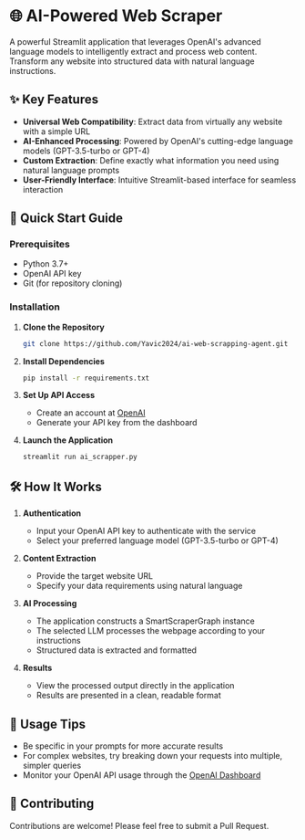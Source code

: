 # 🌐 AI-Powered Web Scraper

A powerful Streamlit application that leverages OpenAI's advanced language models to intelligently extract and process web content. Transform any website into structured data with natural language instructions.

## ✨ Key Features

- **Universal Web Compatibility**: Extract data from virtually any website with a simple URL
- **AI-Enhanced Processing**: Powered by OpenAI's cutting-edge language models (GPT-3.5-turbo or GPT-4)
- **Custom Extraction**: Define exactly what information you need using natural language prompts
- **User-Friendly Interface**: Intuitive Streamlit-based interface for seamless interaction

## 🚀 Quick Start Guide

### Prerequisites
- Python 3.7+
- OpenAI API key
- Git (for repository cloning)

### Installation

1. **Clone the Repository**
   ```bash
   git clone https://github.com/Yavic2024/ai-web-scrapping-agent.git
      ```

2. **Install Dependencies**
   ```bash
   pip install -r requirements.txt
   ```

3. **Set Up API Access**
   - Create an account at [OpenAI](https://platform.openai.com/)
   - Generate your API key from the dashboard

4. **Launch the Application**
   ```bash
   streamlit run ai_scrapper.py
   ```

## 🛠 How It Works

1. **Authentication**
   - Input your OpenAI API key to authenticate with the service
   - Select your preferred language model (GPT-3.5-turbo or GPT-4)

2. **Content Extraction**
   - Provide the target website URL
   - Specify your data requirements using natural language

3. **AI Processing**
   - The application constructs a SmartScraperGraph instance
   - The selected LLM processes the webpage according to your instructions
   - Structured data is extracted and formatted

4. **Results**
   - View the processed output directly in the application
   - Results are presented in a clean, readable format

## 📝 Usage Tips

- Be specific in your prompts for more accurate results
- For complex websites, try breaking down your requests into multiple, simpler queries
- Monitor your OpenAI API usage through the [OpenAI Dashboard](https://platform.openai.com/account/usage)

## 🤝 Contributing

Contributions are welcome! Please feel free to submit a Pull Request.
